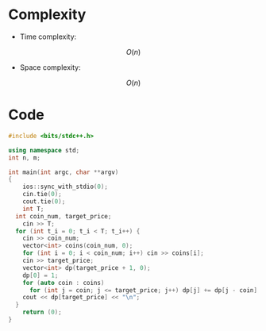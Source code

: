 # Complexity
- Time complexity:
<!-- Add your time complexity here, e.g. $$O(n)$$ -->
$$ O(n) $$

- Space complexity:
<!-- Add your space complexity here, e.g. $$O(n)$$ -->
$$ O(n) $$

# Code
```cpp []
#include <bits/stdc++.h>

using namespace std;
int n, m;

int	main(int argc, char **argv)
{
	ios::sync_with_stdio(0);
	cin.tie(0);
	cout.tie(0);
	int T;
  int coin_num, target_price;
	cin >> T;
  for (int t_i = 0; t_i < T; t_i++) {
    cin >> coin_num;
    vector<int> coins(coin_num, 0);
    for (int i = 0; i < coin_num; i++) cin >> coins[i];
    cin >> target_price;
    vector<int> dp(target_price + 1, 0);
    dp[0] = 1;
    for (auto coin : coins)
      for (int j = coin; j <= target_price; j++) dp[j] += dp[j - coin];
    cout << dp[target_price] << "\n";
  }
	return (0);
}


```

